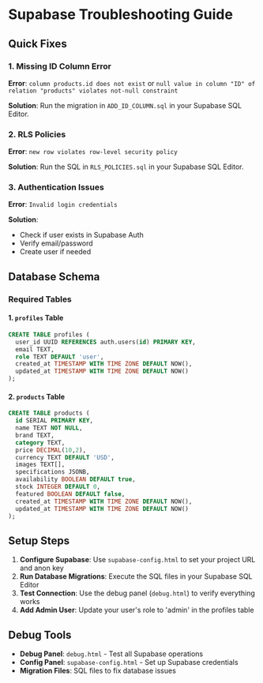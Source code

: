 # Supabase Troubleshooting Guide

## Quick Fixes

### 1. Missing ID Column Error
**Error**: `column products.id does not exist` or `null value in column "ID" of relation "products" violates not-null constraint`

**Solution**: Run the migration in `ADD_ID_COLUMN.sql` in your Supabase SQL Editor.

### 2. RLS Policies
**Error**: `new row violates row-level security policy`

**Solution**: Run the SQL in `RLS_POLICIES.sql` in your Supabase SQL Editor.

### 3. Authentication Issues
**Error**: `Invalid login credentials`

**Solution**: 
- Check if user exists in Supabase Auth
- Verify email/password
- Create user if needed

## Database Schema

### Required Tables

#### 1. `profiles` Table
```sql
CREATE TABLE profiles (
  user_id UUID REFERENCES auth.users(id) PRIMARY KEY,
  email TEXT,
  role TEXT DEFAULT 'user',
  created_at TIMESTAMP WITH TIME ZONE DEFAULT NOW(),
  updated_at TIMESTAMP WITH TIME ZONE DEFAULT NOW()
);
```

#### 2. `products` Table
```sql
CREATE TABLE products (
  id SERIAL PRIMARY KEY,
  name TEXT NOT NULL,
  brand TEXT,
  category TEXT,
  price DECIMAL(10,2),
  currency TEXT DEFAULT 'USD',
  images TEXT[],
  specifications JSONB,
  availability BOOLEAN DEFAULT true,
  stock INTEGER DEFAULT 0,
  featured BOOLEAN DEFAULT false,
  created_at TIMESTAMP WITH TIME ZONE DEFAULT NOW(),
  updated_at TIMESTAMP WITH TIME ZONE DEFAULT NOW()
);
```

## Setup Steps

1. **Configure Supabase**: Use `supabase-config.html` to set your project URL and anon key
2. **Run Database Migrations**: Execute the SQL files in your Supabase SQL Editor
3. **Test Connection**: Use the debug panel (`debug.html`) to verify everything works
4. **Add Admin User**: Update your user's role to 'admin' in the profiles table

## Debug Tools

- **Debug Panel**: `debug.html` - Test all Supabase operations
- **Config Panel**: `supabase-config.html` - Set up Supabase credentials
- **Migration Files**: SQL files to fix database issues
